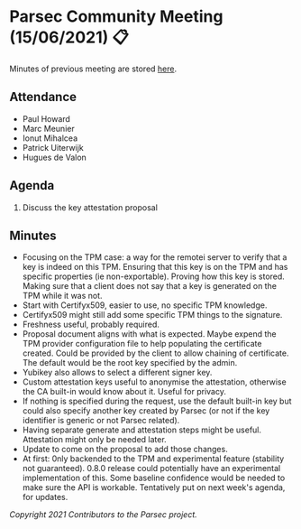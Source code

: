 # Parsec Community Meeting (15/06/2021) 📋

Minutes of previous meeting are stored
[here](https://github.com/parallaxsecond/community/tree/main/minutes).

## Attendance

- Paul Howard
- Marc Meunier
- Ionut Mihalcea
- Patrick Uiterwijk
- Hugues de Valon

## Agenda

1. Discuss the key attestation proposal

## Minutes

- Focusing on the TPM case: a way for the remotei server to verify that a key is indeed on this TPM.
   Ensuring that this key is on the TPM and has specific properties (ie non-exportable). Proving how
   this key is stored. Making sure that a client does not say that a key is generated on the TPM
   while it was not.
- Start with Certifyx509, easier to use, no specific TPM knowledge.
- Certifyx509 might still add some specific TPM things to the signature.
- Freshness useful, probably required.
- Proposal document aligns with what is expected. Maybe expend the TPM provider configuration file
   to help populating the certificate created. Could be provided by the client to allow chaining of
   certificate. The default would be the root key specified by the admin.
- Yubikey also allows to select a different signer key.
- Custom attestation keys useful to anonymise the attestation, otherwise the CA built-in would know
   about it. Useful for privacy.
- If nothing is specified during the request, use the default built-in key but could also specify
   another key created by Parsec (or not if the key identifier is generic or not Parsec related).
- Having separate generate and attestation steps might be useful. Attestation might only be needed
   later.
- Update to come on the proposal to add those changes.
- At first: 0nly backended to the TPM and experimental feature (stability not guaranteed). 0.8.0
   release could potentially have an experimental implementation of this. Some baseline confidence
   would be needed to make sure the API is workable. Tentatively put on next week's agenda, for
   updates.

*Copyright 2021 Contributors to the Parsec project.*
